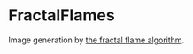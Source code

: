 # FractalFlames
Image generation by [the fractal flame algorithm](https://flam3.com/flame_draves.pdf).
